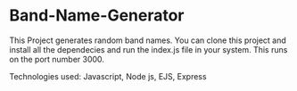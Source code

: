 # Band-Name-Generator

This Project generates random band names. 
You can clone this project and install all the dependecies and run the index.js file in your system. This runs on the port number 3000.

Technologies used:
Javascript, Node js, EJS, Express
